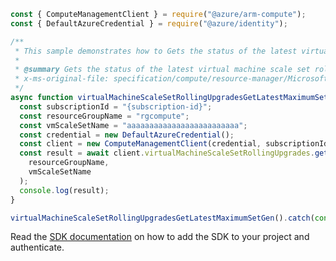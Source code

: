 ```javascript
const { ComputeManagementClient } = require("@azure/arm-compute");
const { DefaultAzureCredential } = require("@azure/identity");

/**
 * This sample demonstrates how to Gets the status of the latest virtual machine scale set rolling upgrade.
 *
 * @summary Gets the status of the latest virtual machine scale set rolling upgrade.
 * x-ms-original-file: specification/compute/resource-manager/Microsoft.Compute/stable/2021-11-01/examples/compute/VirtualMachineScaleSetRollingUpgrades_GetLatest_MaximumSet_Gen.json
 */
async function virtualMachineScaleSetRollingUpgradesGetLatestMaximumSetGen() {
  const subscriptionId = "{subscription-id}";
  const resourceGroupName = "rgcompute";
  const vmScaleSetName = "aaaaaaaaaaaaaaaaaaaaaaaaa";
  const credential = new DefaultAzureCredential();
  const client = new ComputeManagementClient(credential, subscriptionId);
  const result = await client.virtualMachineScaleSetRollingUpgrades.getLatest(
    resourceGroupName,
    vmScaleSetName
  );
  console.log(result);
}

virtualMachineScaleSetRollingUpgradesGetLatestMaximumSetGen().catch(console.error);
```

Read the [SDK documentation](https://github.com/Azure/azure-sdk-for-js/blob/%40azure%2Farm-compute_17.3.1/sdk/compute/arm-compute/README.md) on how to add the SDK to your project and authenticate.
